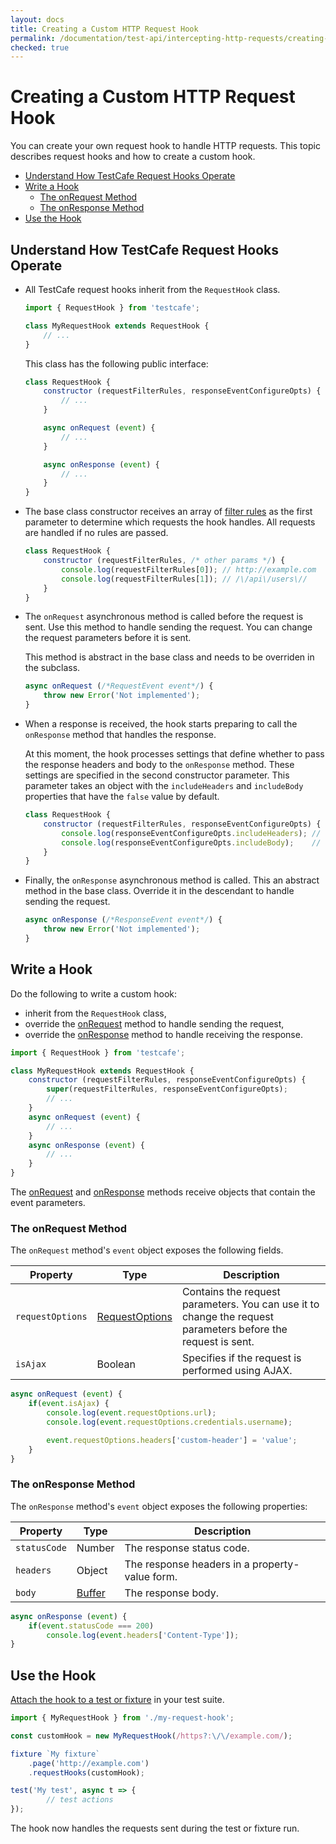 ```yaml
---
layout: docs
title: Creating a Custom HTTP Request Hook
permalink: /documentation/test-api/intercepting-http-requests/creating-a-custom-http-request-hook.html
checked: true
---
```

# Creating a Custom HTTP Request Hook

You can create your own request hook to handle HTTP requests. This topic describes request hooks and how to create a custom hook.

* [Understand How TestCafe Request Hooks Operate](#understand-how-testcafe-request-hooks-operate)
* [Write a Hook](#write-a-hook)
  * [The onRequest Method](#the-onrequest-method)
  * [The onResponse Method](#the-onresponse-method)
* [Use the Hook](#use-the-hook)

## Understand How TestCafe Request Hooks Operate

* All TestCafe request hooks inherit from the `RequestHook` class.

    ```js
    import { RequestHook } from 'testcafe';

    class MyRequestHook extends RequestHook {
        // ...
    }
    ```

    This class has the following public interface:

    ```js
    class RequestHook {
        constructor (requestFilterRules, responseEventConfigureOpts) {
            // ...
        }

        async onRequest (event) {
            // ...
        }

        async onResponse (event) {
            // ...
        }
    }
    ```

* The base class constructor receives an array of [filter rules](select-requests-to-be-handled-by-the-hook.md) as the first parameter to determine which requests the hook handles. All requests are handled if no rules are passed.

    ```js
    class RequestHook {
        constructor (requestFilterRules, /* other params */) {
            console.log(requestFilterRules[0]); // http://example.com
            console.log(requestFilterRules[1]); // /\/api\/users\//
        }
    }
    ```

* The `onRequest` asynchronous method is called before the request is sent. Use this method to handle sending the request. You can change the request parameters before it is sent.

    This method is abstract in the base class and needs to be overriden in the subclass.

    ```js
    async onRequest (/*RequestEvent event*/) {
        throw new Error('Not implemented');
    }
    ```

* When a response is received, the hook starts preparing to call the `onResponse` method that handles the response.

    At this moment, the hook processes settings that define whether to pass the response headers and body to the `onResponse` method. These settings are specified in the second constructor parameter. This parameter takes an object with the `includeHeaders` and `includeBody` properties that have the `false` value by default.

    ```js
    class RequestHook {
        constructor (requestFilterRules, responseEventConfigureOpts) {
            console.log(responseEventConfigureOpts.includeHeaders); // false
            console.log(responseEventConfigureOpts.includeBody);    // false
        }
    }
    ```

* Finally, the `onResponse` asynchronous method is called. This an abstract method in the base class. Override it in the descendant to handle sending the request.

    ```js
    async onResponse (/*ResponseEvent event*/) {
        throw new Error('Not implemented');
    }
    ```

## Write a Hook

Do the following to write a custom hook:

* inherit from the `RequestHook` class,
* override the [onRequest](#the-onrequest-method) method to handle sending the request,
* override the [onResponse](#the-onresponse-method) method to handle receiving the response.

```js
import { RequestHook } from 'testcafe';

class MyRequestHook extends RequestHook {
    constructor (requestFilterRules, responseEventConfigureOpts) {
        super(requestFilterRules, responseEventConfigureOpts);
        // ...
    }
    async onRequest (event) {
        // ...
    }
    async onResponse (event) {
        // ...
    }
}
```

The [onRequest](#the-onrequest-method) and [onResponse](#the-onresponse-method) methods receive objects that contain the event parameters.

### The onRequest Method

The `onRequest` method's `event` object exposes the following fields.

Property | Type | Description
-------- | ---- | --------------
`requestOptions` | [RequestOptions](requestoptions-object.md) | Contains the request parameters. You can use it to change the request parameters before the request is sent.
`isAjax`         | Boolean | Specifies if the request is performed using AJAX.

```js
async onRequest (event) {
    if(event.isAjax) {
        console.log(event.requestOptions.url);
        console.log(event.requestOptions.credentials.username);

        event.requestOptions.headers['custom-header'] = 'value';
    }
}
```

### The onResponse Method

The `onResponse` method's `event` object exposes the following properties:

Property | Type | Description
-------- | ---- | --------------
`statusCode` | Number | The response status code.
`headers`    | Object | The response headers in a property-value form.
`body`       | [Buffer](https://nodejs.org/api/buffer.html) | The response body.

```js
async onResponse (event) {
    if(event.statusCode === 200)
        console.log(event.headers['Content-Type']);
}
```

## Use the Hook

[Attach the hook to a test or fixture](attaching-hooks-to-tests-and-fixtures.md) in your test suite.

```js
import { MyRequestHook } from './my-request-hook';

const customHook = new MyRequestHook(/https?:\/\/example.com/);

fixture `My fixture`
    .page('http://example.com')
    .requestHooks(customHook);

test('My test', async t => {
        // test actions
});
```

The hook now handles the requests sent during the test or fixture run.